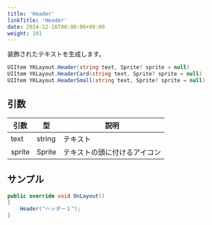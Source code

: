 ```yaml
---
title: 'Header'
linkTitle: 'Header'
date: 2024-12-16T00:00:00+09:00
weight: 101
---
```


装飾されたテキストを生成します。

```C#
UIItem YKLayout.Header(string text, Sprite? sprite = null)
UIItem YKLayout.HeaderCard(string text, Sprite? sprite = null)
UIItem YKLayout.HeaderSmall(string text, Sprite? sprite = null)
```

## 引数
|引数|型|説明|
|--|--|--|
|text|string|テキスト|
|sprite|Sprite|テキストの頭に付けるアイコン|


## サンプル

```C#
public override void OnLayout()
{
    Header("ヘッダー１");
}
```
